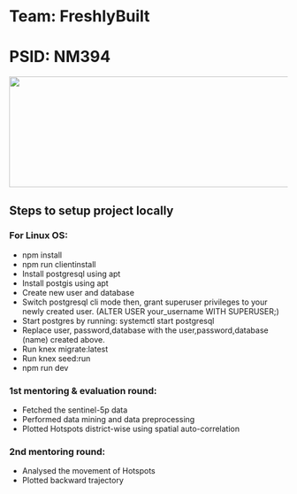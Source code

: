 # Team: FreshlyBuilt 
# PSID: NM394

<img src=https://github.com/pandafy/NM394_FreshlyBuilt/blob/master/Images/logo2.svg height=200px width=550px>

## Steps to setup project locally
 
### For Linux OS:

* npm install
* npm run clientinstall
* Install postgresql using apt
* Install postgis using apt
* Create new user and database
* Switch postgresql cli mode then, grant superuser privileges to your newly created user. (ALTER USER your_username WITH SUPERUSER;)
* Start postgres by running: systemctl start postgresql
* Replace user, password,database with the user,password,database  (name) created above.
* Run knex migrate:latest
* Run knex seed:run
* npm run dev

### 1st mentoring & evaluation round:
 
 * Fetched the sentinel-5p data 
 * Performed data mining and data preprocessing
 * Plotted Hotspots district-wise using spatial auto-correlation
 
### 2nd mentoring round:
 
 * Analysed the movement of Hotspots
 * Plotted backward trajectory 
 



